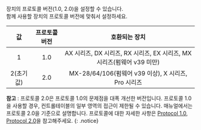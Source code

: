 
장치의 프로토콜 버전(1.0, 2.0)을 설정할 수 있습니다.  
함께 사용할 장치의 프로토콜 버전에 맞춰서 설정하세요.

|값|프로토콜 버전|호환되는 장치|
| :---: | :---: | :---: |
|1|1.0|AX 시리즈, DX 시리즈, RX 시리즈, EX 시리즈, MX 시리즈(펌웨어 v39 미만)|
|2(초기값)|2.0|MX-28/64/106(펌웨어 v39 이상), X 시리즈, Pro 시리즈|

**참고** : 프로토콜 2.0은 프로토콜 1.0의 문제점을 대폭 개선한 버전입니다. 프로토콜 1.0을 사용할 경우, 컨트롤테이블의 일부 영역의 접근이 제한될 수 있습니다. 매뉴얼에서는 프로토콜 2.0을 기준으로 설명합니다. 프로토콜에 대한 자세한 사항은 [Protocol 1.0], [Protocol 2.0]을 참고해주세요.
{: .notice}

[Protocol 1.0]: /docs/kr/dxl/protocol1/
[Protocol 2.0]: /docs/kr/dxl/protocol2/
